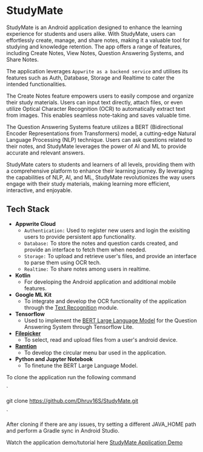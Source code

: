 # StudyMate

StudyMate is an Android application designed to enhance the learning experience for students and users alike. With StudyMate, users can effortlessly create, manage, and share notes, making it a valuable tool for studying and knowledge retention. The app offers a range of features, including Create Notes, View Notes, Question Answering Systems, and Share Notes.

The application leverages `Appwrite as a backend service` and utilises its features such as Auth, Database, Storage and Realtime to cater the intended functionalities.

The Create Notes feature empowers users to easily compose and organize their study materials. Users can input text directly, attach files, or even utilize Optical Character Recognition (OCR) to automatically extract text from images. This enables seamless note-taking and saves valuable time.

The Question Answering Systems feature utilizes a BERT (Bidirectional Encoder Representations from Transformers) model, a cutting-edge Natural Language Processing (NLP) technique. Users can ask questions related to their notes, and StudyMate leverages the power of AI and ML to provide accurate and relevant answers.

StudyMate caters to students and learners of all levels, providing them with a comprehensive platform to enhance their learning journey. By leveraging the capabilities of NLP, AI, and ML, StudyMate revolutionizes the way users engage with their study materials, making learning more efficient, interactive, and enjoyable.

## **Tech Stack**

- **Appwrite Cloud**
    - `Authentication:` Used to register new users and login the exisiting users to provide persistent app functionality.
    - `Database:` To store the notes and question cards created, and provide an interface to fetch them when needed.
    - `Storage:` To upload and retrieve user's files, and provide an interface to parse them using OCR tech.
    - `Realtime:` To share notes among users in realtime. 
- **Kotlin**
    - For developing the Android application and additional mobile features.
- **Google ML Kit**
    - To integrate and develop the OCR functionality of the application through the [Text Recognition](https://developers.google.com/ml-kit/vision/text-recognition/v2) module.
- **Tensorflow**
    - Used to implement the [BERT Large Language Model](https://www.tensorflow.org/lite/examples/bert_qa/overview) for the Question Answering System through Tensorflow Lite.
- **[Filepicker](https://github.com/Atwa/filepicker)**
    - To select, read and upload files from a user's android device.
- **[Ramtion](https://github.com/Ramotion/circle-menu-android)**
    - To develop the circular menu bar used in the application.
- **Python and Jupyter Notebook**
    - To finetune the BERT Large Language Model.

To clone the application run the following command

`

git clone https://github.com/Dhruv16S/StudyMate.git

`

After cloning if there are any issues, try setting a different JAVA_HOME path and perform a Gradle sync in Android Studio.

Watch the application demo/tutorial here [StudyMate Application Demo](https://www.youtube.com/watch?v=-ud4fJUaPTk)
